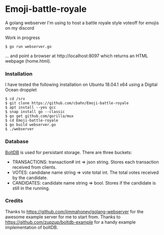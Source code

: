 Emoji-battle-royale
================

A golang webserver I'm using to host a battle royale style voteoff for emojis on my discord

Work in progress

    $ go run webserver.go
    
... and point a browser at http://localhost:8097
which returns an HTML webpage (home.html).

### Installation
I have tested the following installation on Ubuntu 18.04.1 x64 using a Digital Ocean dropplet

    $ cd /srv
    $ git clone https://github.com/cbahn/Emoji-battle-royale
    $ apt install --yes gcc
    $ snap install go --classic
    $ go get github.com/gorilla/mux
    $ cd Emoji-battle-royale
    $ go build webserver.go
    $ ./webserver

### Database

[BoltDB](https://github.com/boltdb/bolt) is used for persistant storage. There are three buckets:

- TRANSACTIONS: transaction# int => json string. Stores each transaction received from clients.
- VOTES: candidane name string => vote total int. The total votes received by the candidate.
- CANDIDATES: candidate name string => bool. Stores if the candidate is still in the running.

### Credits

Thanks to https://github.com/jimmahoney/golang-webserver for the awesome example server for me to start from.
Thanks to https://github.com/zupzup/boltdb-example for a handy example implementation of boltDB.